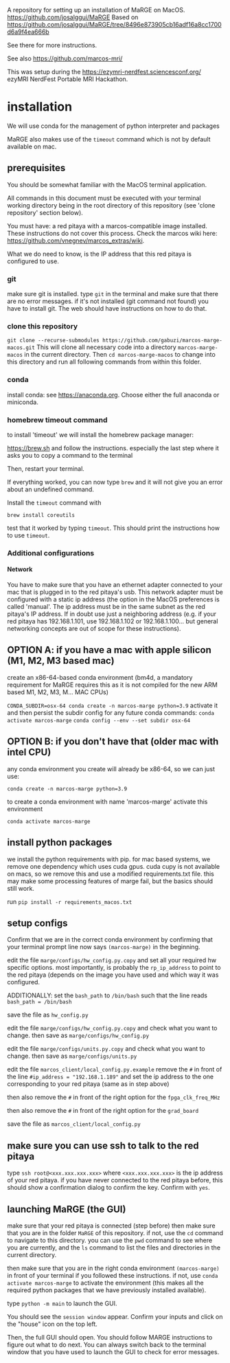 A repository for setting up an installation of MaRGE on MacOS.
https://github.com/josalggui/MaRGE
Based on https://github.com/josalggui/MaRGE/tree/8496e873905cb16adf16a8cc1700d6a9f4ea666b

See there for more instructions.

See also https://github.com/marcos-mri/

This was setup during the https://ezymri-nerdfest.sciencesconf.org/ ezyMRI NerdFest Portable MRI Hackathon.

# installation
We will use conda for the management of python interpreter and packages 

MaRGE also makes use of the `timeout` command which is not by default available on mac.

## prerequisites
You should be somewhat familiar with the MacOS terminal application.

All commands in this document must be executed with your terminal working directory being
in the root directory of this repository (see 'clone repository' section below).

You must have: a red pitaya with a marcos-compatible image installed.
These instructions do not cover this process.
Check the marcos wiki here: https://github.com/vnegnev/marcos_extras/wiki.

What we do need to know, is the IP address that this red pitaya is configured to use.

### git
make sure git is installed.
type `git` in the terminal and make sure that there are no error messages.
if it's not installed (git command not found) you have to install git.
The web should have instructions on how to do that.

### clone this repository

`git clone --recurse-submodules https://github.com/gabuzi/marcos-marge-macos.git`
This will clone all necessary code into a directory `marcos-marge-macos` in the current directory.
Then `cd marcos-marge-macos` to change into this directory and run all following commands from within this folder.

### conda
install conda: see https://anaconda.org. Choose either the full anaconda or miniconda.

### homebrew timeout command
to install 'timeout' we will install the homebrew package manager:

https://brew.sh and follow the instructions. especially the last step where it asks you to copy a command to the terminal

Then, restart your terminal.

If everything worked, you can now type `brew` and it will not give you an error about an undefined command.

Install the `timeout` command with

`brew install coreutils`

test that it worked by typing `timeout`. This should print the instructions how to use `timeout`.

### Additional configurations
#### Network
You have to make sure that you have an ethernet adapter connected to your mac that is 
plugged in to the red pitaya's usb.
This network adapter must be configured with a static ip address (the option in the MacOS preferences is called 'manual'.
The ip address must be in the same subnet as the red pitaya's IP address.
If in doubt use just a neighboring address (e.g. if your red pitaya has 192.168.1.101, use 192.168.1.102 or 192.168.1.100... but general networking concepts are out of scope for these instructions).


## OPTION A: if you have a mac with apple silicon (M1, M2, M3 based mac)
create an x86-64-based conda environment (bm4d, a mandatory requirement for MaRGE requires this as it is not compiled for the new ARM based M1, M2, M3, M... MAC CPUs)

`CONDA_SUBDIR=osx-64 conda create -n marcos-marge python=3.9`
activate it and then persist the subdir config for any future conda commands:
`conda activate marcos-marge`
`conda config --env --set subdir osx-64`

## OPTION B: if you don't have that (older mac with intel CPU)
any conda environment you create will already be x86-64, so we can just use:

`conda create -n marcos-marge python=3.9`

to create a conda environment with name 'marcos-marge'
activate this environment

`conda activate marcos-marge`

## install python packages
we install the python requirements with pip.
for mac based systems, we remove one dependency which uses cuda gpus.
cuda cupy is not available on macs, so we remove this and use a modified requirements.txt file.
this may make some processing features of marge fail, but the basics should still work.

run `pip install -r requirements_macos.txt`


## setup configs
Confirm that we are in the correct conda environment by confirming that your terminal prompt line now says
`(marcos-marge)` in the beginning.

edit the file 
`marge/configs/hw_config.py.copy`
and set all your required hw specific options.
most importantly, is probably the `rp_ip_address` to point to the red pitaya (depends on the image
you have used and which way it was configured.

ADDITIONALLY: set the `bash_path` to `/bin/bash` such that the line reads
`bash_path = /bin/bash`

save the file as `hw_config.py`

edit the file
`marge/configs/hw_config.py.copy`
and check what you want to change.
then save as `marge/configs/hw_config.py`

edit the file
`marge/configs/units.py.copy`
and check what you want to change.
then save as `marge/configs/units.py`

edit the file
`marcos_client/local_config.py.example`
remove the `#` in front of the line `#ip_address = "192.168.1.189"` and set the ip address to the one corresponding to your red pitaya (same as in step above)

then also remove the `#` in front of the right option for the `fpga_clk_freq_MHz`

then also remove the `#` in front of the right option for the `grad_board`

save the file as `marcos_client/local_config.py`

## make sure you can use ssh to talk to the red pitaya
type `ssh root@<xxx.xxx.xxx.xxx>` where `<xxx.xxx.xxx.xxx>` is the ip address of your red pitaya.
if you have never connected to the red pitaya before, this should show a confirmation dialog to confirm the key. Confirm with `yes`.


## launching MaRGE (the GUI)
make sure that your red pitaya is connected (step before)
then make sure that you are in the folder `MaRGE` of this repository.
if not, use the `cd` command to navigate to this directory.
you can use the `pwd` command to see where you are currently, and the `ls` command to list the files and directories in the current directory.

then make sure that you are in the right conda environment `(marcos-marge)` in front of your terminal if you followed these instructions.
if not, use `conda activate marcos-marge` to activate the environment (this makes all the required python packages that we have previously installed available).

type `python -m main` to launch the GUI.

You should see the `session window` appear.
Confirm your inputs and click on the "house" icon on the top left.

Then, the full GUI should open.
You should follow MARGE instructions to figure out what to do next.
You can always switch back to the terminal window that you have used to launch the GUI to check for error messages.

